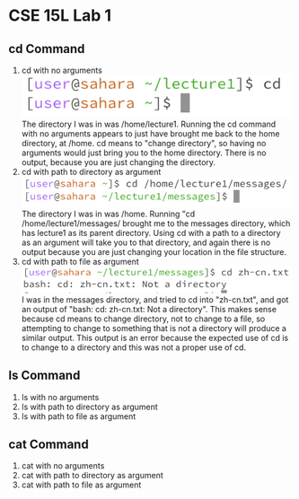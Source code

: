# CSE 15L Lab 1

## cd Command
1. cd with no arguments
   <br />
   ![Image](/lab1_1.png)
   <br />
   The directory I was in was /home/lecture1. Running the cd command with no arguments appears to just have brought me back to the home directory, at /home. cd means to "change directory", so having no arguments would just bring you to the home directory. There is no output, because you are just changing the directory.
2. cd with path to directory as argument
   ![Image](/lab1_2.png)
   <br />
   The directory I was in was /home. Running "cd /home/lecture1/messages/ brought me to the messages directory, which has lecture1 as its parent directory. Using cd with a path to a directory as an argument will take you to that directory, and again there is no output because you are just changing your location in the file structure.
3. cd with path to file as argument
   ![Image](lab1_3.png)
   <br />
   I was in the messages directory, and tried to cd into "zh-cn.txt", and got an output of "bash: cd: zh-cn.txt: Not a directory". This makes sense because cd means to change directory, not to change to a file, so attempting to change to something that is not a directory will produce a similar output. This output is an error because the expected use of cd is to change to a directory and this was not a proper use of cd.

## ls Command
1. ls with no arguments
2. ls with path to directory as argument
3. ls with path to file as argument

## cat Command
1. cat with no arguments
2. cat with path to directory as argument
3. cat with path to file as argument
